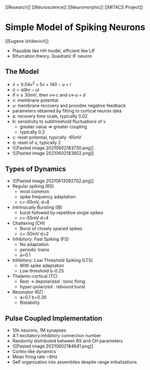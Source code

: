 [[Research]] [[Neuroscience]] [[Neuromorphic]] [[MITACS Project]]

# Simple Model of Spiking Neurons

[[Eugene Izhikevich]]

- Plausible like HH model, efficient like LIF
- Bifurcation theory, Quadratic IF neuron

## The Model
- $\dot{v}=0.04v^2+5v+140-u+I$
- $\dot{u}=a(bv-u)$
- if $v\geq 30mV$, then $v$<-$c$ and $u$<-$u+d$
- $v$: membrane potential
- $u$: membrane recovery and provides negative feedback
- parameters obtained by fitting to cortical neuron data
- a: recovery time scale, typically 0.02
- b: sensitivity to subthreshold fluctuations of v
	- greater value => greater coupling
	- typically 0.2
- c: reset potential, typically -65mV
- d: reset of u,  typically 2
- ![[Pasted image 20210602183730.png]]
- ![[Pasted image 20210602183852.png]]

## Types of Dynamics
- ![[Pasted image 20210613092702.png]]
- Regular spiking (RS)
	- most common
	- spike frequency adaptation
	- c=-65mV, d=8
- Intrinsically Bursting (IB)
	- burst followed by repetitive single spikes
	- c=-55mV d=4
- Chattering (CH)
	- Burst of closely spaced spikes
	- c=-50mV d=2
- Inhibitory: Fast Spiking (FS)
	- No adaptation
	- periodic trains
	- a=0.1
- Inhibitory: Low Threshold Spiking (LTS)
	- With spike adaptation
	- Low threshold b-0.25
- Thalamo-cortical (TC)
	-	Rest -> depolarized : tonic firing
	-	hyper-polarized : rebound burst
-	Resonator (RZ)
	-	a=0.1 b=0.26
	-	Bistability 

## Pulse Coupled Implementation
- 10k neurons, 1M synapses
- 4:1 excitatory:inhibitory connection number
- Randomly distributed between RS and CH parameters
- ![[Pasted image 20210602184641.png]]
- Cortex-like dynamics
- Mean firing rate ~8Hz
- Self organization into assemblies despite range initializations